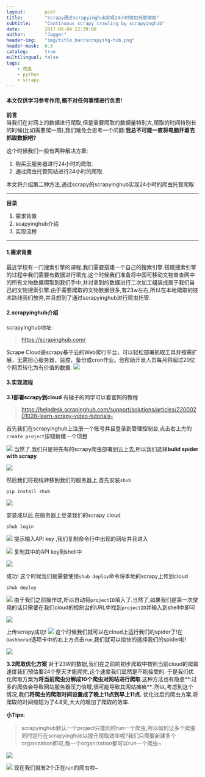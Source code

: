 ```yaml
---
layout:       post
title:        "scrapy通过scrapyinghub实现24小时爬虫托管爬取"
subtitle:     "Continuous scrapy crawling by scrapyinghub"
date:         2017-06-04 22:39:00
author:       "Jagger"
header-img:   "img/title_bar/scrapying-hub.png"
header-mask:  0.3
catalog:      true
multilingual: false
tags:
    - 爬虫
    - python
    - scrapy
---
```

#### 本文仅供学习参考作用,概不对任何事情进行负责!


**前言**  
当我们在对网上的数据进行爬取,但是需要爬取的数据量特别大,爬取的时间特别长的时候(比如需要爬一周),我们难免会思考一个问题:**我总不可能一直将电脑开着去抓取数据吧?**  


这个时候我们一般有两种解决方案:
1. 购买云服务器进行24小时的爬取.
2. 通过爬虫托管网站进行24小时的爬取.  


本文将介绍第二种方法,通过scrapy的scrapyinghub实现24小时的爬虫托管爬取

***

**目录**

1. 需求背景
2. scapyinghub介绍
3. 实现流程

***

#### 1.需求背景
最近学校有一门搜索引擎的课程,我们需要搭建一个自己的搜索引擎.搭建搜索引擎的过程中我们需要有数据进行填充.这个时候我们准备将中国可移动文物普查网中的所有文物数据爬取到我们手中,并对拿到的数据进行二次加工组装成属于我们自己的文物搜索引擎.由于需要爬取的文物数据很多,有23w左右,所以在本地爬取的技术路线我们放弃,并且想到了通过scrapyinghub进行爬虫托管.

#### 2.scrapyinghub介绍

scrapyinghub地址:
>https://scrapinghub.com/

Scrape Cloud是scrapy基于云的Web爬行平台，可以轻松部署抓取工具并按需扩展，无需担心服务器，监控，备份或cron作业。他帮助开发人员每月将超过20亿个网页转化为有价值的数据.
![](http://upload-images.jianshu.io/upload_images/5870138-eac5324bf0a707e6.png?imageMogr2/auto-orient/strip%7CimageView2/2/w/1240)

#### 3.实现流程
**3.1部署scrapy到cloud**
有梯子的同学可以看官网的教程
>https://helpdesk.scrapinghub.com/support/solutions/articles/22000201028-learn-scrapy-video-tutorials-


首先我们在scrapyinghub上注册一个账号并且登录到管理控制台,点击右上方的`create project`按钮新建一个项目


![](http://upload-images.jianshu.io/upload_images/5870138-22e0037c245722f6.png?imageMogr2/auto-orient/strip%7CimageView2/2/w/1240)
当然了,我们只是将先有的scrapy爬虫部署到云上去,所以我们选择**bulid spider with scrapy**

![](http://upload-images.jianshu.io/upload_images/5870138-5241a02e39d05dbe.png?imageMogr2/auto-orient/strip%7CimageView2/2/w/1240)

然后我们将视线转移到我们的服务器上,首先安装`shub`

    pip install shub

![](http://upload-images.jianshu.io/upload_images/5870138-2273adad865cd48a.png?imageMogr2/auto-orient/strip%7CimageView2/2/w/1240)

安装成以后,在服务器上登录我们的scrapy cloud

    shub login

![](http://upload-images.jianshu.io/upload_images/5870138-9e3310efc9202b0f.png?imageMogr2/auto-orient/strip%7CimageView2/2/w/1240)
提示输入API key ,我们复制命令行中出现的网址并且进入

![](http://upload-images.jianshu.io/upload_images/5870138-ea111aa75f8704d9.png?imageMogr2/auto-orient/strip%7CimageView2/2/w/1240)
复制其中的API key到shell中


![](http://upload-images.jianshu.io/upload_images/5870138-5e47095256aafdd3.png?imageMogr2/auto-orient/strip%7CimageView2/2/w/1240)

成功!
这个时候我们就需要使用`shub deploy`命令将本地的scrapy上传到cloud

    shub deploy

![](http://upload-images.jianshu.io/upload_images/5870138-4e08bcd47baf76e7.png?imageMogr2/auto-orient/strip%7CimageView2/2/w/1240)
由于我们之前操作过,所以自动将`projectID`填入了.当然了,如果我们是第一次使用的话只需要在我们cloud的控制台的URL中找到`projectID`并输入到shell中即可

![](http://upload-images.jianshu.io/upload_images/5870138-afd1cab581d5aae6.png?imageMogr2/auto-orient/strip%7CimageView2/2/w/1240)

上传scrapy成功!
![](http://upload-images.jianshu.io/upload_images/5870138-11a749b950dba41b.png?imageMogr2/auto-orient/strip%7CimageView2/2/w/1240)
这个时候我们就可以在cloud上运行我们的spider了!在`Dashborad`选项卡中的右上方点击`run`,我们就可以愉快的选择我们的spider啦!

![](http://upload-images.jianshu.io/upload_images/5870138-f8d59d6bfbaa7690.png?imageMogr2/auto-orient/strip%7CimageView2/2/w/1240)


**3.2爬取优化方案**
对于23W的数据,我们在之前的初步爬取中按照当前cloud的爬取速度我们预估要24个整天才能爬完,这个速度我们显然是不能接受的.
于是我们优化爬取方案为**将当前爬虫分解成10个爬虫对网站进行爬取**.这种方法也有隐患**:过多的爬虫会导致网站服务器压力倍增,很可能导致其网站瘫痪**.
所以,考虑到这个情况,我们**将爬虫的爬取时间设置成了晚上11点到早上11点.**
优化过后的爬虫方案,将爬取的时间缩短为了4.8天,大大的增加了爬取的效率.

**小Tips:**
>scrapyinghub默认一个project只能同时run一个爬虫,所以如何让多个爬虫同时运行在scrapyinghub以提升爬取效率呢?我们只需要新建多个organization即可,每一个organization都可以run一个爬虫~


![](http://upload-images.jianshu.io/upload_images/5870138-7bae8d1d73fb9c00.png?imageMogr2/auto-orient/strip%7CimageView2/2/w/1240)


![](http://upload-images.jianshu.io/upload_images/5870138-81cdb352e018578d.png?imageMogr2/auto-orient/strip%7CimageView2/2/w/1240)
现在我们就有2个正在run的爬虫啦~
